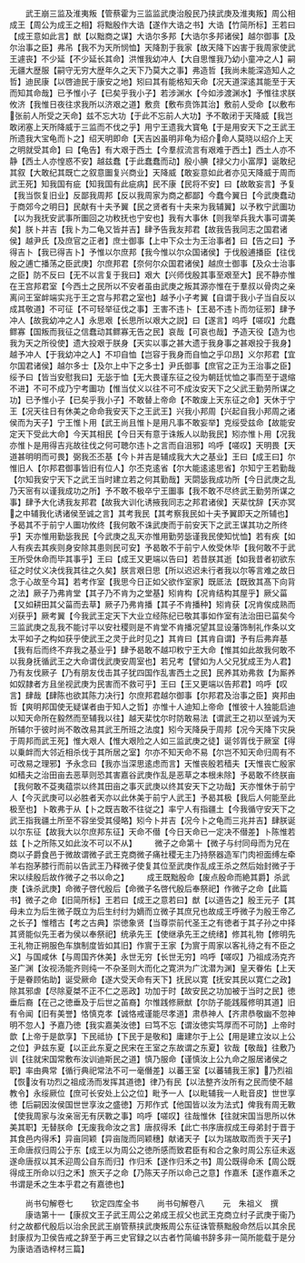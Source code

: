 <!-- { "loadSidebar": true } -->
　　武王崩三监及淮夷叛【管蔡霍为三监监武庚治殷民乃挟武庚及淮夷叛】周公相成王【周公为成王之相】将黜殷作大诰【遂作大诰之书】大诰【竹简所标】王若曰【成王意如此言】猷【以黜商之谋】大诰尔多邦【大诰尔多邦诸侯】越尔御事【及尔治事之臣】弗吊【我不为天所悯恤】天降割于我家【故天降下凶害于我周家使武王遽丧】不少延【不少延长其命】洪惟我幼冲人【大自思惟我乃幼小童冲之人】嗣无疆大歴服【嗣守无穷大歴年久之天下乃莫大之事】弗造哲【我尚未能深造知人之哲】迪民康【以啓迪民于康安之地】矧曰其有能格知天命【况天道深逺其能至于天而知其命哉】已予惟小子【已矣乎我小子】若涉渊水【今如涉渡渊水】予惟往求朕攸济【我惟日夜往求我所以济艰之道】敷贲【敷布贲饰其治】敷前人受命【以敷布张前人所受之天命】兹不忘大功【于此不忘前人大功】予不敢闭于天降威【我岂敢闭塞上天所降威于三监而不伐之乎】用宁王遗我大寳龟【于是用安天下之王武王所遗我大宝龟而卜之】绍天明即命【天吉凶虽明非龟为绍介命人莫晓以绍介上天之明就受其命】曰【龟告】有大艰于西土【今羣叔流言有艰难于西土】西土人亦不静【西土人亦惶惑不安】越兹蠢【于此蠢蠢而动】殷小腆【禄父力小富厚】诞敢纪其叙【大敢纪其既亡之叙意圗复兴商业】天降威【敢妄意如此者亦见天降威于周而武王死】知我国有疵【知我国有此疵病】民不康【民将不安】曰【故敢妄言】予复【我当恢复旧业】反鄙我周邦【反以我周家为商之都鄙】今蠢今翼日【今武庚蠢动于商郊今之明日】民献有十夫予翼【民之贤者有十夫来为我辅翼】以予敉宁武圗功【以为我抚安武事所圗回之功敉抚也宁安也】我有大事休【则我举兵我大事可谓美矣】朕卜并吉【我卜为二龟又皆并吉】肆予告我友邦君【故我告我同志之国君诸侯】越尹氏【及庶官之正者】庶士御事【上中下众士为王治事者】曰【告之曰】予得吉卜【我已得吉卜】予惟以尔庶邦【我今惟以尔众国诸侯】于伐殷逋播臣【往伐殷之逋亡播荡之臣武庚】尔庶邦君【奈何尔众国君诸侯】越庶士御事【及众士治事之臣】防不反曰【无不以言复于我曰】艰大【兴师伐殷其事至艰至大】民不静亦惟在王宫邦君室【今西土之民所以不安者虽由武庚之叛其源亦惟在于羣叔以骨肉之亲离问王室衅端实兆于王之宫与邦君之室也】越予小子考翼【自谓于我小子当自反以成其敬道】不可征【不可轻举征伐之事】王害不违卜【王曷不违卜而勿征邪】肆予冲人【故我幼冲之人】永思艰【长思所以艰大之説】曰【遂言】呜呼【嗟叹】允蠢鳏寡【国叛而我征之信蠢动其鳏寡无告之民】哀哉【可哀也哉】予造天役【造为也我为天之所役使】遗大投艰于朕身【天实以事之甚大遗于我身事之甚艰投于我身】越予冲人【于我幼冲之人】不卭自恤【岂容于我身而自恤之乎卬昂】义尔邦君【宜尔国君诸侯】越尔多士【及尔上中下之多士】尹氏御事【庶官之正为王治事之臣】绥予曰【皆当安慰我曰】无毖于恤【无大畏谨东征之役为朝廷忧恤之事而至于退缩不进】不可不成乃宁考圗功【惟当仗义以往不可不成汝安天下之父武王勤劳所谋之功】已予惟小子【已矣乎我小子】不敢替上帝命【不敢废上天东征之命】天休于宁王【况天往日有休美之命命我安天下之王武王】兴我小邦周【兴起自我小邦周之诸侯而为天子】宁王惟卜用【武王尚且惟卜是用凡事不敢妄举】克绥受兹命【故能安定天下受此大命】今天其相民【今日天有意于诛叛人以助我民】矧亦惟卜用【况我亦惟卜是用得吉兆故往伐之何可聴尔违卜之言而自沮邪】呜呼【嗟叹】天明畏【天道甚明明而可畏】弼我丕丕基【今卜并吉是辅成我大大之基业】王曰【成王曰】尔惟旧人【尔邦君御事皆旧有位人】尔丕克逺省【尔大能逺逺思省】尔知宁王若勤哉【尔知我安宁天下之武王当时建立若之何其勤哉】天閟毖我成功所【今日武庚之乱乃天宻有以谨我成功之所】予不敢不极卒宁王圗事【我不敢不尽终武王勤劳所谋之事】肆予大化诱我友邦君【故我大训化诱掖我同志之邦君诸侯】天棐忱辞【天亦冥之中辅我化诱诸侯至诚之言】其考我民【其考察我民如十夫予翼即天之所辅也】予曷其不于前宁人圗功攸终【我何敢不诛武庚而于前安天下之武王谋其功之所终乎】天亦惟用勤毖我民【今武庚之乱天亦惟用勤劳毖谨我民使知忧恤】若有疾【如人有疾去其疾则身安除其患则民可安】予曷敢不于前宁人攸受休毕【我何敢不于武王所受休命而毕其事乎】王曰【成王又更端以告曰】若昔朕其逝【如我昔者初欲东征之时仗义决伐我其往之久矣】朕言艰日思【所以迟迟未行者我以尔等言难之故日念于心故至今耳】若考作室【我思今日正如父欲作室家】既厎法【既致其髙下向背之法】厥子乃弗肯堂【其子乃不肯为之堂基】矧肯构【况肯结构其屋乎】厥父菑【又如耕田其父菑而去草】厥子乃弗肯播【其子不肯播种】矧肯获【况肯俟成熟而刈获乎】厥考翼【今我武王定天下大业立经陈纪已敬其事如作室有法治田已菑矣今三监武庚之乱我不能讨平以安社稷则是不肯堂不肯播况望其显设藩饰制礼作条以文太平如子之构如获乎使武王之灵于此时见之】其肯曰【其肯自谓】予有后弗弃基【我有后而终不弃我之基业乎】肆予曷敢不越卭敉宁王大命【惟其如此故我何敢不以我身抚循武王之大命谓伐武庚安周室也】若兄考【譬如为人父兄犹成王为人君】乃有友伐厥子【乃有朋友伐击其子犹四国作乱害西土之民】民养其劝弗救【为厮养如奴隷者方且坐视武庚为民害而不救可乎】王曰【王又更端以告邦君】呜呼【叹言】肆哉【肆陈也欲其陈力决行】尔庶邦君越尔御事【尔邦君及治事之臣】爽邦由哲【爽明邦国使无疑谋者由于知人之哲】亦惟十人迪知上帝命【惟彼十人独能启迪以知天命所在毅然而至辅我以往】越天棐忱尔时防敢易法【谓武王之初以至诚为天所辅尔于彼时尚不敢改易其武王所班之法度】矧今天降戾于周邦【况今天降下灾戾于周邦而武王死】惟大艰人【惟大艰险之人如三监武庚之徒】诞邻胥伐于厥室【得以乗衅而大邻近相杀伐于其所居之室】尔亦不知天命不易【尔岂不知天命归周有不可改易之理邪】予永念曰【我亦当深思逺虑而言】天惟丧殷若穑夫【天惟丧亡殷家如穑夫之治田亩去恶草则恐其害嘉谷武庚作乱是恶草之本根未除】予曷敢不终朕亩【我何敢不芟夷蕴崇以终其田亩之事灭武庚以终其安天下之功哉】天亦惟休于前宁人【今灭武庚可以必胜者天亦以此休美于前宁人武王】予曷其极【我后人何能至此极至也】卜敢弗于从【卜之既吉敢不往従之】率宁人有指疆土【今我循守安天下之武王指我疆土所至不容坐受其侵略】矧今卜并吉【况今卜之龟而三兆并吉】肆朕诞以尔东征【故我大以尔庶邦东征】天命不僣【今日天命已一定决不僣差】卜陈惟若兹【卜之所陈又如此汝不可以不从】
　　微子之命第十【微子与纣同母而为兄在商以子爵食邑于微故谓微子武王克商微子痛社稷无主乃持祭器造军门肉袒面缚左牵羊右抱茅膝行而前以告武王乃释微子使复其位至武庚作乱成王杀之然后始封微子于宋以续殷后故作微子之书以命之】
　　成王既黜殷命【废点殷命而絶其爵】杀武庚【诛杀武庚】命微子啓代殷后【命微子名啓代殷后奉祭祀】作微子之命【此篇书】微子之命【旧简所标】王若曰【成王之意若曰】猷【以道告之】殷王元子【其母未立为后生微子既立为后生纣纣为嫡而立微子其庶兄也故成王呼微子为殷王帝乙之长子】惟稽古【考之古典】崇徳象贤【当尊崇前代圣王之有徳者于其子孙之中择其贤能似先王者为侯以奉祭祀】统承先王【使继承先王之统绪】修其礼物【修明先王礼物正朔服色车旗制度皆如其旧】作賔于王家【为賔于周家以客礼待之有不臣之义】与国咸休【与周国齐休美】永世无穷【长世无穷】呜呼【嗟叹】乃祖成汤克齐圣广渊【汝视汤能齐则纯一不杂圣则大而化之寛洪为广沈潜为渊】皇天眷佑【上天于是眷顾佑助】诞受厥命【遂大受天命有天下】抚民以寛【抚安其民以寛仁之政】除其邪虐【尽除夏桀不正不仁之恶政】功加于时【故安民之功加被于当时之民】徳垂后裔【在己之徳垂及于后世之苖裔】尔惟践修厥猷【尔防子能践履修明其道】旧有令闻【旧有美誉】恪慎克孝【诚恪戒谨能尽孝道】肃恭神人【齐肃恭敬幽不忽神明不忽人】予嘉乃徳【我实嘉美汝徳】曰笃不忘【谓汝徳实笃厚而不可防】上帝时歆【上帝于是歆享】下民祗协【下民于是敬和】庸建尔于上公【用是建立汝以上公之位】尹兹东夏【以正此东夏之民宋在王室之东故谓之东夏】钦哉【敬哉】往敷乃训【往就宋国常敷布汝训迪斯民之道】慎乃服命【谨慎汝上公九命之服居诸侯之职】率由典常【循行典祀常法不可一毫僭差】以蕃王室【以蕃辅我王家】乃烈祖【恢汝有功烈之祖成汤而发挥其道徳】律乃有民【以法整齐汝所有之民而使不越教令】永绥厥位【庶可长安处上公之位】毗予一人【以毗辅我一人毗音皮】世世享徳【后嗣因汝侯国世世享汝之盛徳】万邦作式【他国皆以汝为法式】俾我有周无斁【使我周家与汝亲宻无有厌斁之事】呜呼【嗟叹】往哉惟休【往就宋国当思所以休美其职】无替朕命【无废我命汝之言】唐叔得禾【此亡书序唐叔成王母弟封于晋于其食邑内得禾】异亩同颖【异亩陇而同颖穗】献诸天子【以为瑞故取而贡于天子】王命唐叔归周公于东【成王以为周公之徳所感而致君臣有和合之象时周公东征未返遂命唐叔以其禾迎周公自东而归】作归禾【遂作归禾之书】周公既得命禾【周公既得成王所命以归之禾】旅天子之命【乃陈天子所以命己之意】作嘉禾【遂作嘉禾之书谓是禾之生本乎君之有嘉徳也】




　　尚书句解卷七
　　钦定四库全书
　　尚书句解卷八
　　元　朱祖义　撰
　　康诰第十一【康叔文王子武王周公之弟成王叔父也武王克商立纣子武庚于衞乃纣之故都代殷后以治余民武王崩管蔡挟武庚叛周公东征诛管蔡黜殷命然后以其余民封康叔为卫侯告戒之辞至于再三史官録之以古者竹简编书辞多非一简所能载于是分为康诰酒诰梓材三篇】
